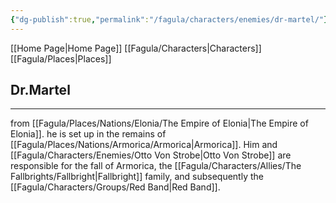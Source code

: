 ```yaml
---
{"dg-publish":true,"permalink":"/fagula/characters/enemies/dr-martel/"}
---
```


[[Home Page\|Home Page]]
[[Fagula/Characters\|Characters]]
[[Fagula/Places\|Places]]

Dr.Martel
--
___
from [[Fagula/Places/Nations/Elonia/The Empire of Elonia\|The Empire of Elonia]]. he is set up in the remains of [[Fagula/Places/Nations/Armorica/Armorica\|Armorica]]. Him and [[Fagula/Characters/Enemies/Otto Von Strobe\|Otto Von Strobe]] are responsible for the fall of Armorica, the [[Fagula/Characters/Allies/The Fallbrights/Fallbright\|Fallbright]] family, and subsequently the [[Fagula/Characters/Groups/Red Band\|Red Band]].